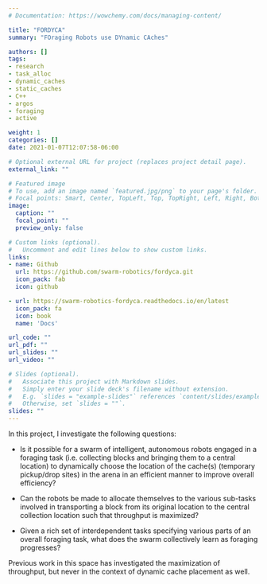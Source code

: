 ```yaml
---
# Documentation: https://wowchemy.com/docs/managing-content/

title: "FORDYCA"
summary: "FOraging Robots use DYnamic CAches"

authors: []
tags:
- research
- task_alloc
- dynamic_caches
- static_caches
- C++
- argos
- foraging
- active

weight: 1
categories: []
date: 2021-01-07T12:07:58-06:00

# Optional external URL for project (replaces project detail page).
external_link: ""

# Featured image
# To use, add an image named `featured.jpg/png` to your page's folder.
# Focal points: Smart, Center, TopLeft, Top, TopRight, Left, Right, BottomLeft, Bottom, BottomRight.
image:
  caption: ""
  focal_point: ""
  preview_only: false

# Custom links (optional).
#   Uncomment and edit lines below to show custom links.
links:
- name: Github
  url: https://github.com/swarm-robotics/fordyca.git
  icon_pack: fab
  icon: github

- url: https://swarm-robotics-fordyca.readthedocs.io/en/latest
  icon_pack: fa
  icon: book
  name: 'Docs'

url_code: ""
url_pdf: ""
url_slides: ""
url_video: ""

# Slides (optional).
#   Associate this project with Markdown slides.
#   Simply enter your slide deck's filename without extension.
#   E.g. `slides = "example-slides"` references `content/slides/example-slides.md`.
#   Otherwise, set `slides = ""`.
slides: ""
---
```


In this project, I investigate the following questions:

- Is it possible for a swarm of intelligent, autonomous robots engaged in a
foraging task (i.e. collecting blocks and bringing them to a central location)
to dynamically choose the location of the cache(s) (temporary pickup/drop sites)
in the arena in an efficient manner to improve overall efficiency?

- Can the robots be made to allocate themselves to the various sub-tasks
involved in transporting a block from its original location to the central
collection location such that throughput is maximized?

- Given a rich set of interdependent tasks specifying various parts of an
overall foraging task, what does the swarm collectively learn as foraging
progresses?

Previous work in this space has investigated the maximization of throughput, but
never in the context of dynamic cache placement as well.
